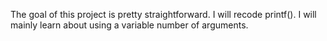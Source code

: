 The goal of this project is pretty straightforward. I will recode printf().
I will mainly learn about using a variable number of arguments.
